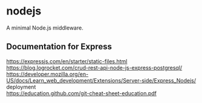 # nodejs
A minimal Node.js middleware.

## Documentation for Express
https://expressjs.com/en/starter/static-files.html  
https://blog.logrocket.com/crud-rest-api-node-js-express-postgresql/  
https://developer.mozilla.org/en-US/docs/Learn_web_development/Extensions/Server-side/Express_Nodejs/
deployment  
https://education.github.com/git-cheat-sheet-education.pdf  